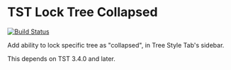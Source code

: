 # TST Lock Tree Collapsed

[![Build Status](https://travis-ci.org/piroor/tst-lock-tree-collapsed.svg?branch=master)](https://travis-ci.org/piroor/tst-lock-tree-collapsed)

Add ability to lock specific tree as "collapsed", in Tree Style Tab's sidebar.

This depends on TST 3.4.0 and later.
